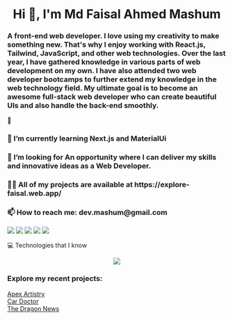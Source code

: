<h1 align="center">Hi 👋, I'm Md Faisal Ahmed Mashum</h1>
<h3>A front-end web developer. I love using my creativity to make something new. That's why I enjoy working with React.js, Tailwind, JavaScript, and other web technologies. Over the last year, I have gathered knowledge in various parts of web development on my own. I have also attended two web developer bootcamps to further extend my knowledge in the web technology field. My ultimate goal is to become an awesome full-stack web developer who can create beautiful UIs and also handle the back-end smoothly.</h3> 🚀

<h3>🌱 I’m currently learning Next.js and MaterialUi</h3>

<h3>🤝 I’m looking for An opportunity where I can deliver my skills and innovative ideas as a Web Developer.</h3>

<h3>👨‍💻 All of my projects are available at https://explore-faisal.web.app/</h3>

<h3>📫 How to reach me: dev.mashum@gmail.com</h3>

![](http://github-profile-summary-cards.vercel.app/api/cards/profile-details?username=devmashum&theme=default)
![](http://github-profile-summary-cards.vercel.app/api/cards/repos-per-language?username=devmashum&theme=default)
![](http://github-profile-summary-cards.vercel.app/api/cards/most-commit-language?username=devmashum&theme=default)
![](http://github-profile-summary-cards.vercel.app/api/cards/stats?username=devmashum&theme=default)
![](http://github-profile-summary-cards.vercel.app/api/cards/productive-time?username=devmashum&theme=default&utcOffset=8)

💻 Technologies that I know

<p align="center">
  <a href="https://skillicons.dev">
    <img src="https://skillicons.dev/icons?i=html,css,js,react,firebase,mongodb,wordpress" />
  </a>
</p>

<h3>Explore my recent projects: </h3>
<a href="https://apexartistry-47b43.web.app/">Apex Artistry </a> <br>
<a href="https://car-doctor-2b00a.web.app/">Car Doctor </a> <br>
<a href="https://the-dragon-news-alpha.vercel.app/">The Dragon News </a>
